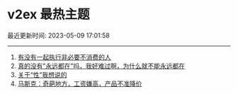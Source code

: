 # v2ex 最热主题

最近更新时间: 2023-05-09 17:01:58

--- 
1. [有没有一起执行非必要不消费的人](https://www.v2ex.com/t/938467) 
2. [真的没有"永远都在"吗，我好难过啊，为什么就不能永远都在](https://www.v2ex.com/t/938493) 
3. [关于“性”我想说的](https://www.v2ex.com/t/938436) 
4. [马斯克：奇葩地方，工资嫌高，产品不准降价](https://www.v2ex.com/t/938506) 
